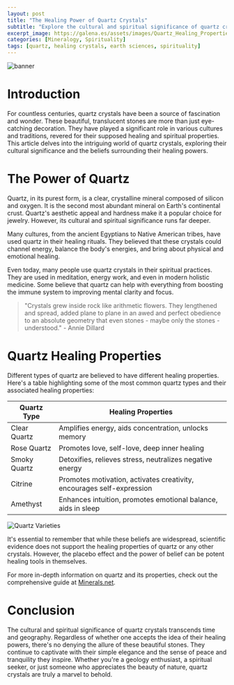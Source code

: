 ```yaml
---
layout: post
title: "The Healing Power of Quartz Crystals"
subtitle: "Explore the cultural and spiritual significance of quartz crystals and their healing properties."
excerpt_image: https://galena.es/assets/images/Quartz_Healing_Properties.png
categories: [Mineralogy, Spirituality]
tags: [quartz, healing crystals, earth sciences, spirituality]
---
```


![banner](https://galena.es/assets/images/Quartz_Healing_Properties.png)

# Introduction

For countless centuries, quartz crystals have been a source of fascination and wonder. These beautiful, translucent stones are more than just eye-catching decoration. They have played a significant role in various cultures and traditions, revered for their supposed healing and spiritual properties. This article delves into the intriguing world of quartz crystals, exploring their cultural significance and the beliefs surrounding their healing powers.

# The Power of Quartz

Quartz, in its purest form, is a clear, crystalline mineral composed of silicon and oxygen. It is the second most abundant mineral on Earth's continental crust. Quartz's aesthetic appeal and hardness make it a popular choice for jewelry. However, its cultural and spiritual significance runs far deeper.

Many cultures, from the ancient Egyptians to Native American tribes, have used quartz in their healing rituals. They believed that these crystals could channel energy, balance the body's energies, and bring about physical and emotional healing. 

Even today, many people use quartz crystals in their spiritual practices. They are used in meditation, energy work, and even in modern holistic medicine. Some believe that quartz can help with everything from boosting the immune system to improving mental clarity and focus.

> "Crystals grew inside rock like arithmetic flowers. They lengthened and spread, added plane to plane in an awed and perfect obedience to an absolute geometry that even stones - maybe only the stones - understood." - Annie Dillard

# Quartz Healing Properties

Different types of quartz are believed to have different healing properties. Here's a table highlighting some of the most common quartz types and their associated healing properties:

| Quartz Type | Healing Properties |
| ----------- | ------------------ |
| Clear Quartz | Amplifies energy, aids concentration, unlocks memory |
| Rose Quartz | Promotes love, self-love, deep inner healing |
| Smoky Quartz | Detoxifies, relieves stress, neutralizes negative energy |
| Citrine | Promotes motivation, activates creativity, encourages self-expression |
| Amethyst | Enhances intuition, promotes emotional balance, aids in sleep |

![Quartz Varieties](https://galena.es/assets/images/Quartz_Varieties.png)

It's essential to remember that while these beliefs are widespread, scientific evidence does not support the healing properties of quartz or any other crystals. However, the placebo effect and the power of belief can be potent healing tools in themselves.

For more in-depth information on quartz and its properties, check out the comprehensive guide at [Minerals.net](http://www.minerals.net/mineral/quartz.aspx).

# Conclusion

The cultural and spiritual significance of quartz crystals transcends time and geography. Regardless of whether one accepts the idea of their healing powers, there's no denying the allure of these beautiful stones. They continue to captivate with their simple elegance and the sense of peace and tranquility they inspire. Whether you're a geology enthusiast, a spiritual seeker, or just someone who appreciates the beauty of nature, quartz crystals are truly a marvel to behold.